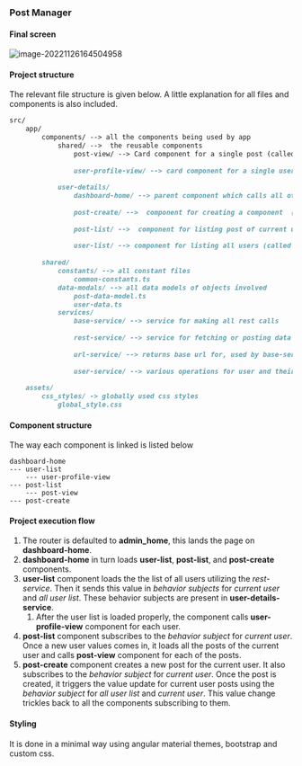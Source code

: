 ### Post Manager



#### Final screen

![image-20221126164504958](C:\Users\NilSingh\AppData\Roaming\Typora\typora-user-images\image-20221126164504958.png)



#### Project structure

The relevant file structure is given below. A little explanation for all files and components is also included.

```markdown
src/
    app/
        components/ --> all the components being used by app
            shared/ -->  the reusable components 
                post-view/ --> Card component for a single post (called by post-																		list)
                
                user-profile-view/ --> card component for a single user (called by user-																		list)
                    
            user-details/
                dashboard-home/ --> parent component which calls all other component
                    
                post-create/ -->  component for creating a component  (called by 																		       dashboard-home)
                    
                post-list/ -->  component for listing post of current user (called by 																		      dashboard-home)
                   
                user-list/ --> component for listing all users (called by 																		         dashboard-home)
                    
        shared/
            constants/ --> all constant files
                common-constants.ts
            data-modals/ --> all data models of objects involved
                post-data-model.ts
                user-data.ts
            services/
                base-service/ --> service for making all rest calls
                 
                rest-service/ --> service for fetching or posting data using various 										endpoints,utilizes base-service.ts 
                    
                url-service/ --> returns base url for, used by base-service
                    
                user-service/ --> various operations for user and their posts. Heart of 									communication between components using behaviour 										subjects.
                    
    assets/
        css_styles/ -> globally used css styles
            global_style.css
```



#### Component structure

The way each component is linked is listed below

```
dashboard-home
--- user-list
	--- user-profile-view
--- post-list
    --- post-view
--- post-create
```



#### Project execution flow

1. The router is defaulted to **admin_home**, this lands the page on **dashboard-home**.
2. **dashboard-home** in turn loads **user-list**, **post-list**, and **post-create** components.
3. **user-list** component loads the the list of all users utilizing the *rest-service*. Then it sends this value in *behavior subjects* for *current user* and *all user list*. These behavior subjects are present in **user-details-service**.
   1. After the user list is loaded properly, the component calls **user-profile-view** component for each user.
4.  **post-list** component subscribes to the *behavior subject* for *current user*. Once a new user values comes in, it loads all the posts of the current user and calls **post-view** component for each of the posts.
5. **post-create** component creates a new post for the current user. It also subscribes to the *behavior subject* for *current user*. Once the post is created, it triggers the value update for current user posts using the *behavior subject* for *all user list* and *current user*. This value change trickles back to all the components subscribing to them.

#### Styling

It is done in a minimal way using angular material themes, bootstrap and custom css.

